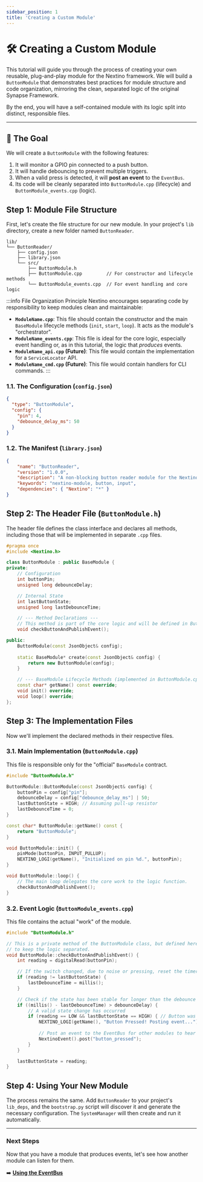 ```yaml
---
sidebar_position: 1
title: 'Creating a Custom Module'
---
```


# 🛠️ Creating a Custom Module

This tutorial will guide you through the process of creating your own reusable, plug-and-play module for the Nextino framework. We will build a `ButtonModule` that demonstrates best practices for module structure and code organization, mirroring the clean, separated logic of the original Synapse Framework.

By the end, you will have a self-contained module with its logic split into distinct, responsible files.

---

## 🎯 The Goal

We will create a `ButtonModule` with the following features:

1. It will monitor a GPIO pin connected to a push button.
2. It will handle debouncing to prevent multiple triggers.
3. When a valid press is detected, it will **post an event** to the `EventBus`.
4. Its code will be cleanly separated into `ButtonModule.cpp` (lifecycle) and `ButtonModule_events.cpp` (logic).

## Step 1: Module File Structure

First, let's create the file structure for our new module. In your project's `lib` directory, create a new folder named `ButtonReader`.

```
lib/
└── ButtonReader/
    ├── config.json
    ├── library.json
    └── src/
        ├── ButtonModule.h
        ├── ButtonModule.cpp         // For constructor and lifecycle methods
        └── ButtonModule_events.cpp  // For event handling and core logic
```

:::info File Organization Principle
Nextino encourages separating code by responsibility to keep modules clean and maintainable:
- **`ModuleName.cpp`**: This file should contain the constructor and the main `BaseModule` lifecycle methods (`init`, `start`, `loop`). It acts as the module's "orchestrator".
- **`ModuleName_events.cpp`**: This file is ideal for the core logic, especially event handling or, as in this tutorial, the logic that *produces* events.
- **`ModuleName_api.cpp` (Future)**: This file would contain the implementation for a `ServiceLocator` API.
- **`ModuleName_cmd.cpp` (Future)**: This file would contain handlers for CLI commands.
:::

### 1.1. The Configuration (`config.json`)

```json title="lib/ButtonReader/config.json"
{
  "type": "ButtonModule",
  "config": {
    "pin": 4,
    "debounce_delay_ms": 50
  }
}
```

### 1.2. The Manifest (`library.json`)

```json title="lib/ButtonReader/library.json"
{
    "name": "ButtonReader",
    "version": "1.0.0",
    "description": "A non-blocking button reader module for the Nextino framework.",
    "keywords": "nextino-module, button, input",
    "dependencies": { "Nextino": "*" }
}
```

## Step 2: The Header File (`ButtonModule.h`)

The header file defines the class interface and declares all methods, including those that will be implemented in separate `.cpp` files.

```cpp title="lib/ButtonReader/src/ButtonModule.h"
#pragma once
#include <Nextino.h>

class ButtonModule : public BaseModule {
private:
    // Configuration
    int buttonPin;
    unsigned long debounceDelay;

    // Internal State
    int lastButtonState;
    unsigned long lastDebounceTime;

    // --- Method Declarations ---
    // This method is part of the core logic and will be defined in ButtonModule_events.cpp
    void checkButtonAndPublishEvent();

public:
    ButtonModule(const JsonObject& config);
    
    static BaseModule* create(const JsonObject& config) {
        return new ButtonModule(config);
    }

    // --- BaseModule Lifecycle Methods (implemented in ButtonModule.cpp) ---
    const char* getName() const override;
    void init() override;
    void loop() override;
};
```

## Step 3: The Implementation Files

Now we'll implement the declared methods in their respective files.

### 3.1. Main Implementation (`ButtonModule.cpp`)

This file is responsible only for the "official" `BaseModule` contract.

```cpp title="lib/ButtonReader/src/ButtonModule.cpp"
#include "ButtonModule.h"

ButtonModule::ButtonModule(const JsonObject& config) {
    buttonPin = config["pin"];
    debounceDelay = config["debounce_delay_ms"] | 50;
    lastButtonState = HIGH; // Assuming pull-up resistor
    lastDebounceTime = 0;
}

const char* ButtonModule::getName() const {
    return "ButtonModule";
}

void ButtonModule::init() {
    pinMode(buttonPin, INPUT_PULLUP);
    NEXTINO_LOGI(getName(), "Initialized on pin %d.", buttonPin);
}

void ButtonModule::loop() {
    // The main loop delegates the core work to the logic function.
    checkButtonAndPublishEvent();
}
```

### 3.2. Event Logic (`ButtonModule_events.cpp`)

This file contains the actual "work" of the module.

```cpp title="lib/ButtonReader/src/ButtonModule_events.cpp"
#include "ButtonModule.h"

// This is a private method of the ButtonModule class, but defined here
// to keep the logic separated.
void ButtonModule::checkButtonAndPublishEvent() {
    int reading = digitalRead(buttonPin);

    // If the switch changed, due to noise or pressing, reset the timer
    if (reading != lastButtonState) {
        lastDebounceTime = millis();
    }

    // Check if the state has been stable for longer than the debounce delay
    if ((millis() - lastDebounceTime) > debounceDelay) {
        // A valid state change has occurred
        if (reading == LOW && lastButtonState == HIGH) { // Button was just pressed
            NEXTINO_LOGI(getName(), "Button Pressed! Posting event...");
            
            // Post an event to the EventBus for other modules to hear
            NextinoEvent().post("button_pressed");
        }
    }

    lastButtonState = reading;
}
```

## Step 4: Using Your New Module

The process remains the same. Add `ButtonReader` to your project's `lib_deps`, and the `bootstrap.py` script will discover it and generate the necessary configuration. The `SystemManager` will then create and run it automatically.

---

### Next Steps

Now that you have a module that produces events, let's see how another module can listen for them.

➡️ **[Using the EventBus](./using-the-eventbus.md)**
